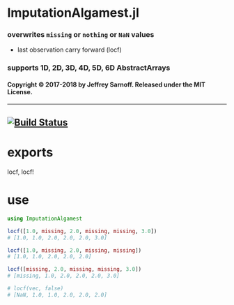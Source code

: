 # ImputationAlgamest.jl

### overwrites `missing` or `nothing` or `NaN` values
- last observation carry forward (locf)

### supports 1D, 2D, 3D, 4D, 5D, 6D AbstractArrays

#### Copyright © 2017-2018 by Jeffrey Sarnoff.  Released under the MIT License.

-----

[![Build Status](https://travis-ci.org/JeffreySarnoff/FillValues.jl.svg?branch=master)](https://travis-ci.org/JeffreySarnoff/FillValues.jl)
-----

# exports

locf, locf!

# use

```julia
using ImputationAlgamest

locf([1.0, missing, 2.0, missing, missing, 3.0])
# [1.0, 1.0, 2.0, 2.0, 2.0, 3.0]

locf([1.0, missing, 2.0, missing, missing])
# [1.0, 1.0, 2.0, 2.0, 2.0]

locf([missing, 2.0, missing, missing, 3.0])
# [missing, 1.0, 2.0, 2.0, 2.0, 3.0]

# locf(vec, false)
# [NaN, 1.0, 1.0, 2.0, 2.0, 2.0]
```

